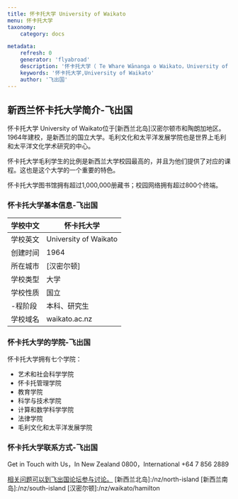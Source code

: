 ```yaml
---
title: 怀卡托大学 University of Waikato
menu: 怀卡托大学
taxonomy:
    category: docs

metadata:
    refresh: 0
    generator: 'flyabroad'
    description: '怀卡托大学（ Te Whare Wānanga o Waikato，University of Waikato）位于新西兰汉密尔顿市和陶朗加地区。1964年建校，是新西兰的国立大学。毛利文化和太平洋发展学院也是世界上毛利和太平洋文化学术研究的中心。'
    keywords: '怀卡托大学,University of Waikato'
    author: '飞出国'
---
```

## 新西兰怀卡托大学简介-飞出国

怀卡托大学 University of Waikato位于[新西兰北岛]汉密尔顿市和陶朗加地区。1964年建校，是新西兰的国立大学。毛利文化和太平洋发展学院也是世界上毛利和太平洋文化学术研究的中心。

怀卡托大学毛利学生的比例是新西兰大学校园最高的，并且为他们提供了对应的课程。这也是这个大学的一个重要的特色。

怀卡托大学图书馆拥有超过1,000,000册藏书；校园网络拥有超过800个终端。

### 怀卡托大学基本信息-飞出国

学校中文 | 怀卡托大学 
-----|-------
学校英文 | University of Waikato 
创建时间 | 1964 
所在城市 | [汉密尔顿] 
学校类型 | 大学 
学校性质 | 国立 
-程阶段 | 本科、研究生 
学校域名 | waikato.ac.nz

### 怀卡托大学的学院-飞出国

怀卡托大学拥有七个学院：

* 艺术和社会科学学院
* 怀卡托管理学院
* 教育学院
* 科学与技术学院
* 计算和数学科学学院
* 法律学院
* 毛利文化和太平洋发展学院

### 怀卡托大学联系方式-飞出国

Get in Touch with Us，In New Zealand 0800，International  +64 7 856 2889  

[相关问题可以到飞出国论坛参与讨论。](http://bbs.fcgvisa.com/t/17074?target=_blank)
[新西兰北岛]:/nz/north-island
[新西兰南岛]:/nz/south-island
[汉密尔顿]:/nz/waikato/hamilton